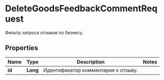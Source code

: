 

# DeleteGoodsFeedbackCommentRequest

Фильтр запроса отзывов по бизнесу. 

## Properties

| Name | Type | Description | Notes |
|------------ | ------------- | ------------- | -------------|
|**id** | **Long** | Идентификатор комментария к отзыву.  |  |




